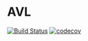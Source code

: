# AVL

[![Build Status](https://travis-ci.com/krynju/AVL.jl.svg?branch=master)](https://travis-ci.com/krynju/AVL.jl)
[![codecov](https://codecov.io/gh/krynju/AVL.jl/branch/master/graph/badge.svg)](https://codecov.io/gh/krynju/AVL.jl)
